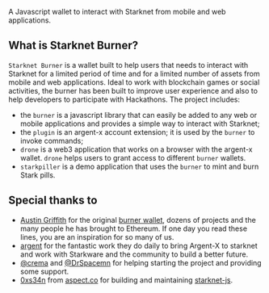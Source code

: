 A Javascript wallet to interact with Starknet from mobile and web applications.

## What is Starknet Burner?

`Starknet Burner` is a wallet built to help users that needs to interact with
Starknet for a limited period of time and for a limited number of assets from
mobile and web applications. Ideal to work with blockchain games or social
activities, the burner has been built to improve user experience and also to
help developers to participate with Hackathons. The project includes:

- the `burner` is a javascript library that can easily be added to any web
  or mobile applications and provides a simple way to interact with Starknet;
- the `plugin` is an argent-x account extension; it is used by the `burner`
  to invoke commands;
- `drone` is a web3 application that works on a browser with the argent-x
  wallet. `drone` helps users to grant access to different `burner` wallets.
- `starkpiller` is a demo application that uses the `burner` to mint and burn
  Stark pills.

## Special thanks to

- [Austin Griffith](https://twitter.com/austingriffith) for the original
  [burner wallet](https://github.com/austintgriffith/burner-wallet), dozens of
  projects and the many people he has brought to Ethereum. If one day you read
  these lines, you are an inspiration for so many of us.
- [argent](https://twitter.com/argentHQ) for the fantastic work they do daily
  to bring Argent-X to starknet and work with Starkware and the community to
  build a better future.
- [@crema](https://twitter.com/crema_fr) and
  [@DrSpacemn](https://twitter.com/DrSpacemn) for helping starting the project
  and providing some support.
- [0xs34n](https://twitter.com/0xs34n) from 
  [aspect.co](https://twitter.com/aspectdotco) for building and maintaining
  [starknet-js](https://github.com/0xs34n/starknet.js).

